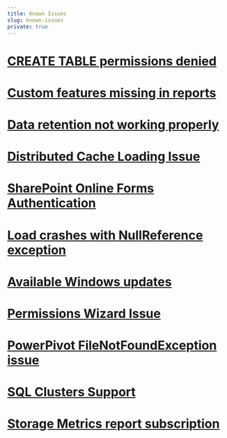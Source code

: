 ```yaml
---
title: Known Issues
slug: known-issues
private: true
---
```


# [CREATE TABLE permissions denied](create-table.md)
# [Custom features missing in reports](custom-features-missing.md)
# [Data retention not working properly](data-retention.md)
# [Distributed Cache Loading Issue](distributed-cache.md)
# [SharePoint Online Forms Authentication ](forms-authentication-on-prem.md)
# [Load crashes with NullReference exception](load-crashes-nullexception.md)
# [Available Windows updates](load-windows-updates.md)
# [Permissions Wizard Issue](permissions-wizard-issue.md)
# [PowerPivot FileNotFoundException issue](powerpivot-load-filenotfound.md)
# [SQL Clusters Support](sql-cluster-support.md)
# [Storage Metrics report subscription](subscription-storage-metrics.md)